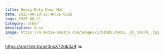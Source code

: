 ```yaml
---
title: Heavy Duty Door Mat
date: 2025-08-20T12:40:26.006Z
tags: 2025-08-21
Category: other
description: 5.xx
image: https://m.media-amazon.com/images/I/91bdSuPyn8L._AC_SX679_.jpg
---
```

https://amzlink.to/az0nsX72qk3J8    ad